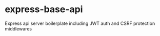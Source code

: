 # express-base-api
Express api server boilerplate including JWT auth and CSRF protection middlewares
